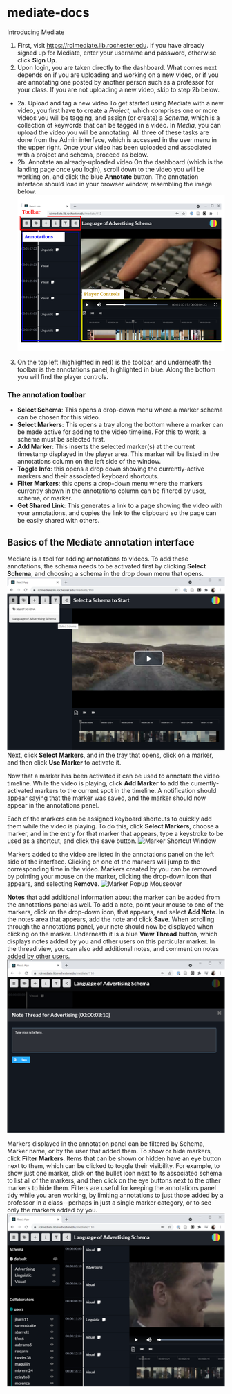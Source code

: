 [//]: # (Screenshot window size: 1000 x 620)
# mediate-docs
Introducing Mediate
1. First, visit https://rclmediate.lib.rochester.edu. If you have already signed up for Mediate, enter your username and password, otherwise click **Sign Up**.
2. Upon login, you are taken directly to the dashboard. What comes next depends on if you are uploading and working on a new video, or if you are annotating one posted by another person such as a professor for your class. If you are not uploading a new video, skip to step 2b below.
- 2a. Upload and tag a new video
To get started using Mediate with a new video, you first have to create a *Project*, which comprises one or more videos you will be tagging, and assign (or create) a *Schema*, which is a collection of keywords that can be tagged in a video. In *Media*, you can upload the video you will be annotating. All three of these tasks are done from the Admin interface, which is accessed in the user menu in the upper right. Once your video has been uploaded and associated with a project and schema, proceed as below.
- 2b. Annotate an already-uploaded video
On the dashboard (which is the landing page once you login), scroll down to the video you will be working on, and click the blue **Annotate** button. The annotation interface should load in your browser window, resembling the image below.
![Mediate Annotation interface](/assets/images/annotation-interface.png)
3. On the top left (highlighted in red) is the toolbar, and underneath the toolbar is the annotations panel, highlighted in blue. Along the bottom you will find the player controls.
### The annotation toolbar
- **Select Schema**: This opens a drop-down menu where a marker schema can be chosen for this video.
- **Select Markers**: This opens a tray along the bottom where a marker can be made active for adding to the video timeline. For this to work, a schema must be selected first.
- **Add Marker**: This inserts the selected marker(s) at the current timestamp displayed in the player area. This marker will be listed in the annotations column on the left side of the window.
- **Toggle Info**: this opens a drop down showing the currently-active markers and their associated keyboard shortcuts.
- **Filter Markers**: this opens a drop-down menu where the markers currently shown in the annotations column can be filtered by user, schema, or marker.
- **Get Shared Link**: This generates a link to a page showing the video with your annotations, and copies the link to the clipboard so the page can be easily shared with others.

## Basics of the Mediate annotation interface
Mediate is a tool for adding annotations to videos. To add these annotations, the schema needs to be activated first by clicking **Select Schema**, and choosing a schema in the drop down menu that opens.
![Mediate Select Schema Pop-up](/assets/images/schema-pop-up.png)
Next, click **Select Markers**, and in the tray that opens, click on a marker, and then click **Use Marker** to activate it.

Now that a marker has been activated it can be used to annotate the video timeline. While the video is playing, click **Add Marker** to add the currently-activated markers to the current spot in the timeline. A notification should appear saying that the marker was saved, and the marker should now appear in the annotations panel.

Each of the markers can be assigned keyboard shortcuts to quickly add them while the video is playing. To do this, click **Select Markers**, choose a marker, and in the entry for that marker that appears, type a keystroke to be used as a shortcut, and click the save button.
![Marker Shortcut Window](/assets/images/marker-shortcut.png)

Markers added to the video are listed in the annotations panel on the left side of the interface. Clicking on one of the markers will jump to the corresponding time in the video. Markers created by you can be removed by pointing your mouse on the marker, clicking the drop-down icon that appears, and selecting **Remove**.
![Marker Popup Mouseover](/assets/images/marker-mouseover.png)

**Notes** that add additional information about the marker can be added from the annotations panel as well. To add a note, point your mouse to one of the markers, click on the drop-down icon, that appears, and select **Add Note**. In the notes area that appears, add the note and click **Save**. When scrolling through the annotations panel, your note should now be displayed when clicking on the marker. Underneath it is a blue **View Thread** button, which displays notes added by you and other users on this particular marker. In the thread view, you can also add additional notes, and comment on notes added by other users.
![Adding notes](/assets/images/notes.png)

Markers displayed in the annotation panel can be filtered by Schema, Marker name, or by the user that added them. To show or hide markers, click **Filter Markers**. Items that can be shown or hidden have an eye button next to them, which can be clicked to toggle their visibility. For example, to show just one marker, click on the bullet icon next to its associated schema to list all of the markers, and then click on the eye buttons next to the other markers to hide them. Filters are useful for keeping the annotations panel tidy while you aren working, by limiting annotations to just those added by a professor in a class--perhaps in just a single marker category, or to see only the markers added by you.
![Filter Markers](/assets/images/filter.png)
